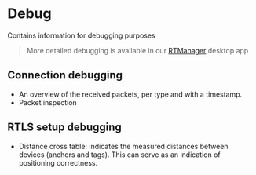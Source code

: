 # Debug

Contains information for debugging purposes
> More detailed debugging is available in our [RTManager](/manager/) desktop app

## Connection debugging
* An overview of the received packets, per type and with a timestamp.
* Packet inspection

## RTLS setup debugging
* Distance cross table: indicates the measured distances between devices (anchors and tags). This can serve as an indication of positioning correctness.